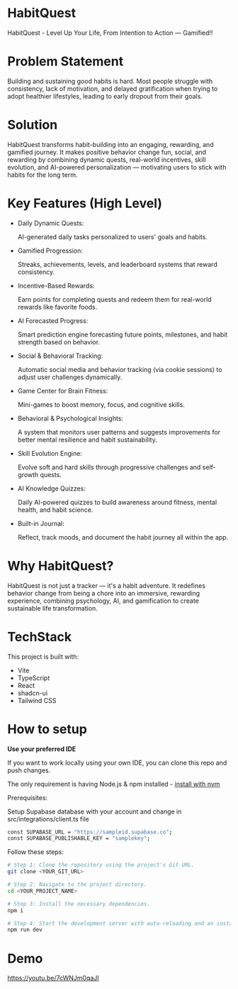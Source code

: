 # HabitQuest
HabitQuest - Level Up Your Life, From Intention to Action — Gamified!!

# Problem Statement

Building and sustaining good habits is hard.
Most people struggle with consistency, lack of motivation, and delayed gratification when trying to adopt healthier lifestyles, leading to early dropout from their goals.

# Solution

HabitQuest transforms habit-building into an engaging, rewarding, and gamified journey.
It makes positive behavior change fun, social, and rewarding by combining dynamic quests, real-world incentives, skill evolution, and AI-powered personalization — motivating users to stick with habits for the long term.

# Key Features (High Level)

- Daily Dynamic Quests:

    AI-generated daily tasks personalized to users' goals and habits.

- Gamified Progression:

    Streaks, achievements, levels, and leaderboard systems that reward consistency.

- Incentive-Based Rewards:

    Earn points for completing quests and redeem them for real-world rewards like favorite foods.

- AI Forecasted Progress:

    Smart prediction engine forecasting future points, milestones, and habit strength based on behavior.

- Social & Behavioral Tracking:

    Automatic social media and behavior tracking (via cookie sessions) to adjust user challenges dynamically.

- Game Center for Brain Fitness:

    Mini-games to boost memory, focus, and cognitive skills.

- Behavioral & Psychological Insights:

    A system that monitors user patterns and suggests improvements for better mental resilience and habit sustainability.

- Skill Evolution Engine:

    Evolve soft and hard skills through progressive challenges and self-growth quests.

- AI Knowledge Quizzes:

    Daily AI-powered quizzes to build awareness around fitness, mental health, and habit science.

- Built-in Journal:

    Reflect, track moods, and document the habit journey all within the app.

# Why HabitQuest?

HabitQuest is not just a tracker — it's a habit adventure.
It redefines behavior change from being a chore into an immersive, rewarding experience, combining psychology, AI, and gamification to create sustainable life transformation.

# TechStack

This project is built with:

- Vite
- TypeScript
- React
- shadcn-ui
- Tailwind CSS


# How to setup

**Use your preferred IDE**

If you want to work locally using your own IDE, you can clone this repo and push changes. 

The only requirement is having Node.js & npm installed - [install with nvm](https://github.com/nvm-sh/nvm#installing-and-updating)

Prerequisites:

Setup Supabase database with your account and change in src/integrations/client.ts file

```sh
const SUPABASE_URL = "https://sampleid.supabase.co";
const SUPABASE_PUBLISHABLE_KEY = "samplekey";
```

Follow these steps:

```sh
# Step 1: Clone the repository using the project's Git URL.
git clone <YOUR_GIT_URL>

# Step 2: Navigate to the project directory.
cd <YOUR_PROJECT_NAME>

# Step 3: Install the necessary dependencies.
npm i

# Step 4: Start the development server with auto-reloading and an instant preview.
npm run dev
```

# Demo
https://youtu.be/7cWNJm0qaJI
